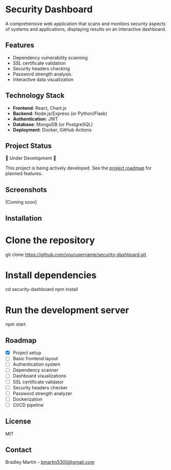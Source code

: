 # Security Dashboard

A comprehensive web application that scans and monitors security aspects of systems and applications, displaying results on an interactive dashboard.

## Features

- Dependency vulnerability scanning
- SSL certificate validation
- Security headers checking
- Password strength analysis
- Interactive data visualization

## Technology Stack

- **Frontend**: React, Chart.js
- **Backend**: Node.js/Express (or Python/Flask)
- **Authentication**: JWT
- **Database**: MongoDB (or PostgreSQL)
- **Deployment**: Docker, GitHub Actions

## Project Status

🚧 Under Development 🚧

This project is being actively developed. See the [project roadmap](#roadmap) for planned features.

## Screenshots

[Coming soon]

## Installation

# Clone the repository
git clone https://github.com/yourusername/security-dashboard.git

# Install dependencies
cd security-dashboard
npm install

# Run the development server
npm start

## Roadmap

- [x] Project setup
- [ ] Basic frontend layout
- [ ] Authentication system
- [ ] Dependency scanner
- [ ] Dashboard visualizations
- [ ] SSL certificate validator
- [ ] Security headers checker
- [ ] Password strength analyzer
- [ ] Dockerization
- [ ] CI/CD pipeline

## License

MIT

## Contact

Bradley Martin - bmartin5300@gmail.com

